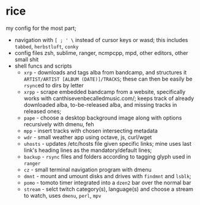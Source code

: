 # rice
my config for the most part;
- navigation with `[ ; ' \` instead of cursor keys or wasd; this includes `tabbed`, `herbstluft`, `conky`
- config files zsh, sublime, ranger, ncmpcpp, mpd, other editors, other small shit
- shell funcs and scripts
  - `xrp` - downloads and tags alba from bandcamp, and structures it `ARTIST/ARTIST [ALBUM (DATE)]/TRACKS`; these can then be easily be `rsync`ed to dirs by letter
  - `xrpp` - scrape embedded bandcamp from a website, specifically works with canthisevenbecalledmusic.com/; keeps track of already downloaded alba, to-be-released alba, and missing tracks in released ones; 
  - `pape` - choose a desktop background image along with options recursively with dmenu, feh
  - `mpp` - insert tracks with chosen intersecting metadata
  - `wdr` - small weather app using octave, js, curl/wget
  - `uhosts` - updates /etc/hosts file given specific links; mine uses last link's heading lines as the mandatory/default lines;
  - `backup` -  `rsync` files and folders according to tagging glyph used in `ranger`
  - `cz` - small terminal navigation program with dmenu
  - `dmnt` - mount and umount disks and drives with `findmnt` and `lsblk`;
  - `pomo` - tomoto timer integrated into a `dzen2` bar over the normal bar
  - `stream` - selct twitch category(s), language(s) and choose a stream to watch, uses `dmenu`, `perl`, `mpv`